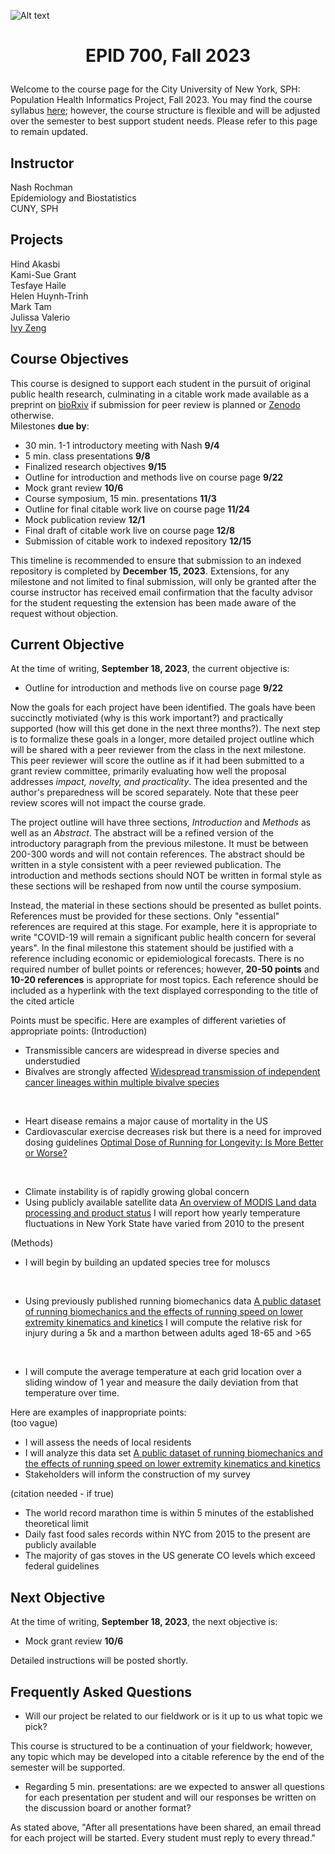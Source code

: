 ![Alt text](https://github.com/evoheal/EPID-700-Fall-2023/blob/main/CUNYbannerImage.png)
# <p align="center">EPID 700, Fall 2023</p>

Welcome to the course page for the City University of New York, SPH: Population Health Informatics Project, Fall 2023. You may find the course syllabus [here](https://github.com/evoheal/EPID-700-Fall-2023/blob/main/EPID%20700%20Syllabus%20Fall%202023.pdf); however, the course structure is flexible and will be adjusted over the semester to best support student needs. Please refer to this page to remain updated.

## Instructor
Nash Rochman<br/>
Epidemiology and Biostatistics<br/>
CUNY, SPH

## Projects

Hind Akasbi<br/>
Kami-Sue Grant<br/>
Tesfaye Haile<br/>
Helen Huynh-Trinh<br/>
Mark Tam<br/>
Julissa Valerio<br/>
[Ivy Zeng](https://github.com/evoheal/EPID-700-Fall-2023/blob/main/Ivy%20Zeng/README.md)<br/>

## Course Objectives

This course is designed to support each student in the pursuit of original public health research, culminating in a citable work made available as a preprint on [bioRxiv](https://www.biorxiv.org/) if submission for peer review is planned or [Zenodo](https://zenodo.org/) otherwise.<br/>
Milestones **due by**:

* 30 min. 1-1 introductory meeting with Nash **9/4**
* 5 min. class presentations **9/8**
* Finalized research objectives **9/15**
* Outline for introduction and methods live on course page **9/22**
* Mock grant review **10/6**
* Course symposium, 15 min. presentations **11/3**
* Outline for final citable work live on course page **11/24**
* Mock publication review **12/1**
* Final draft of citable work live on course page **12/8**
* Submission of citable work to indexed repository **12/15**

This timeline is recommended to ensure that submission to an indexed repository is completed by **December 15, 2023**. Extensions, for any milestone and not limited to final submission, will only be granted after the course instructor has received email confirmation that the faculty advisor for the student requesting the extension has been made aware of the request without objection.

## Current Objective
At the time of writing, **September 18, 2023**, the current objective is:
* Outline for introduction and methods live on course page **9/22**

Now the goals for each project have been identified. The goals have been succinctly motiviated (why is this work important?) and practically supported (how will this get done in the next three months?). The next step is to formalize these goals in a longer, more detailed project outline which will be shared with a peer reviewer from the class in the next milestone. This peer reviewer will score the outline as if it had been submitted to a grant review committee, primarily evaluating how well the proposal addresses *impact, novelty, and practicality*. The idea presented and the author's preparedness will be scored separately. Note that these peer review scores will not impact the course grade.<br/>

The project outline will have three sections, *Introduction* and *Methods* as well as an *Abstract*. The abstract will be a refined version of the introductory paragraph from the previous milestone. It must be between 200-300 words and will not contain references. The abstract should be written in a style consistent with a peer reviewed publication. The introduction and methods sections should NOT be written in formal style as these sections will be reshaped from now until the course symposium.<br/>

Instead, the material in these sections should be presented as bullet points. References must be provided for these sections. Only "essential" references are required at this stage. For example, here it is appropriate to write "COVID-19 will remain a significant public health concern for several years". In the final milestone this statement should be justified with a reference including economic or epidemiological forecasts. There is no required number of bullet points or references; however, **20-50 points** and **10-20 references** is appropriate for most topics. Each reference should be included as a hyperlink with the text displayed corresponding to the title of the cited article<br/>

Points must be specific. Here are examples of different varieties of appropriate points:
(Introduction)
* Transmissible cancers are widespread in diverse species and understudied
* Bivalves are strongly affected [Widespread transmission of independent cancer lineages within multiple bivalve species](https://www.nature.com/articles/nature18599)

<br/>

* Heart disease remains a major cause of mortality in the US
* Cardiovascular exercise decreases risk but there is a need for improved dosing guidelines [Optimal Dose of Running for Longevity: Is More Better or Worse?](https://www.jacc.org/doi/full/10.1016/j.jacc.2014.11.022)

<br/>

* Climate instability is of rapidly growing global concern
* Using publicly available satellite data [An overview of MODIS Land data processing and product status](https://www.sciencedirect.com/science/article/abs/pii/S0034425702000846) I will report how yearly temperature fluctuations in New York State have varied from 2010 to the present

(Methods)
* I will begin by building an updated species tree for moluscs

<br/>

* Using previously published running biomechanics data [A public dataset of running biomechanics and the effects of running speed on lower extremity kinematics and kinetics](https://peerj.com/articles/3298/) I will compute the relative risk for injury during a 5k and a marthon between adults aged 18-65 and >65

<br/>

* I will compute the average temperature at each grid location over a sliding window of 1 year and measure the daily deviation from that temperature over time.

Here are examples of inappropriate points:<br/>
(too vague)
* I will assess the needs of local residents
* I will analyze this data set [A public dataset of running biomechanics and the effects of running speed on lower extremity kinematics and kinetics](https://peerj.com/articles/3298/)
* Stakeholders will inform the construction of my survey

(citation needed - if true)
* The world record marathon time is within 5 minutes of the established theoretical limit
* Daily fast food sales records within NYC from 2015 to the present are publicly available
* The majority of gas stoves in the US generate CO levels which exceed federal guidelines


## Next Objective
At the time of writing, **September 18, 2023**, the next objective is:
* Mock grant review **10/6**

Detailed instructions will be posted shortly.

## Frequently Asked Questions
* Will our project be related to our fieldwork or is it up to us what topic we pick?

This course is structured to be a continuation of your fieldwork; however, any topic which may be developed into a citable reference by the end of the semester will be supported.

* Regarding 5 min. presentations: are we expected to answer all questions for each presentation per student and will our responses be written on the discussion board or another format?

As stated above, "After all presentations have been shared, an email thread for each project will be started. Every student must reply to every thread."

